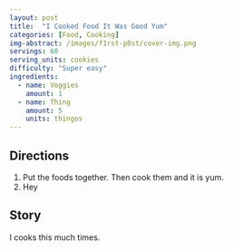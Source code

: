 ```yaml
---
layout: post
title:  "I Cooked Food It Was Good Yum"
categories: [Food, Cooking]
img-abstract: /images/f1rst-p0st/cover-img.png
servings: 60
serving_units: cookies
difficulty: "Super easy"
ingredients:
  - name: Veggies
    amount: 1
  - name: Thing
    amount: 5
    units: thingos
---
```


## Directions

1. Put the foods together. Then cook them and it is yum.
2. Hey

## Story

I cooks this much times.
